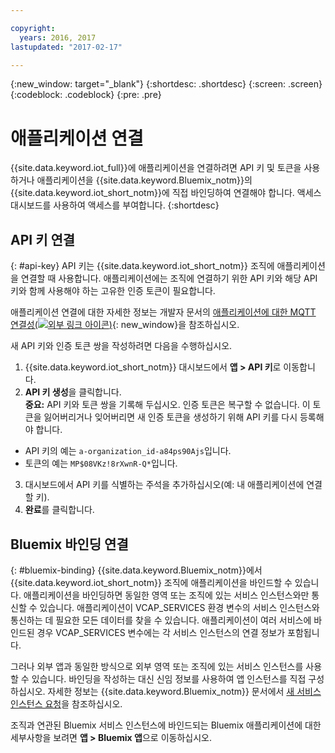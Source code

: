 ```yaml
---

copyright:
  years: 2016, 2017
lastupdated: "2017-02-17"

---
```


{:new_window: target="\_blank"}
{:shortdesc: .shortdesc}
{:screen: .screen}
{:codeblock: .codeblock}
{:pre: .pre}

# 애플리케이션 연결

{{site.data.keyword.iot_full}}에 애플리케이션을 연결하려면 API 키 및 토큰을 사용하거나 애플리케이션을 {{site.data.keyword.Bluemix_notm}}의 {{site.data.keyword.iot_short_notm}}에 직접 바인딩하여 연결해야 합니다. 액세스 대시보드를 사용하여 액세스를 부여합니다.
{:shortdesc}

## API 키 연결
{: #api-key}
API 키는 {{site.data.keyword.iot_short_notm}} 조직에 애플리케이션을 연결할 때 사용합니다. 애플리케이션에는 조직에 연결하기 위한 API 키와 해당 API 키와 함께 사용해야 하는 고유한 인증 토큰이 필요합니다.  

애플리케이션 연결에 대한 자세한 정보는 개발자 문서의 [애플리케이션에 대한 MQTT 연결성(![외부 링크 아이콘](../../icons/launch-glyph.svg))](https://docs.internetofthings.ibmcloud.com/applications/mqtt.html){: new_window}을 참조하십시오.

새 API 키와 인증 토큰 쌍을 작성하려면 다음을 수행하십시오.  
1.	{{site.data.keyword.iot_short_notm}} 대시보드에서 **앱 > API 키**로 이동합니다.  
2.	**API 키 생성**을 클릭합니다.  
**중요:** API 키와 토큰 쌍을 기록해 두십시오. 인증 토큰은 복구할 수 없습니다. 이 토큰을 잃어버리거나 잊어버리면 새 인증 토큰을 생성하기 위해 API 키를 다시 등록해야 합니다.
 - API 키의 예는 `a-organization_id-a84ps90Ajs`입니다.  
 - 토큰의 예는 `MP$08VKz!8rXwnR-Q*`입니다.  
3.	대시보드에서 API 키를 식별하는 주석을 추가하십시오(예: 내 애플리케이션에 연결할 키).
4.	**완료**를 클릭합니다.



## Bluemix 바인딩 연결
{: #bluemix-binding}
{{site.data.keyword.Bluemix_notm}}에서 {{site.data.keyword.iot_short_notm}} 조직에 애플리케이션을 바인드할 수 있습니다. 애플리케이션을 바인딩하면 동일한 영역 또는 조직에 있는 서비스 인스턴스와만 통신할 수 있습니다. 애플리케이션이 VCAP_SERVICES 환경 변수의 서비스 인스턴스와 통신하는 데 필요한 모든 데이터를 찾을 수 있습니다. 애플리케이션이 여러 서비스에 바인드된 경우 VCAP_SERVICES 변수에는 각 서비스 인스턴스의 연결 정보가 포함됩니다.  

그러나 외부 앱과 동일한 방식으로 외부 영역 또는 조직에 있는 서비스 인스턴스를 사용할 수 있습니다. 바인딩을 작성하는 대신 신임 정보를 사용하여 앱 인스턴스를 직접 구성하십시오. 자세한 정보는 {{site.data.keyword.Bluemix_notm}} 문서에서 [새 서비스 인스턴스 요청](https://console.{DomainName}/docs/services/reqnsi.html#req_instance)을 참조하십시오.

조직과 연관된 Bluemix 서비스 인스턴스에 바인드되는 Bluemix 애플리케이션에 대한 세부사항을 보려면 **앱 > Bluemix 앱**으로 이동하십시오.  
